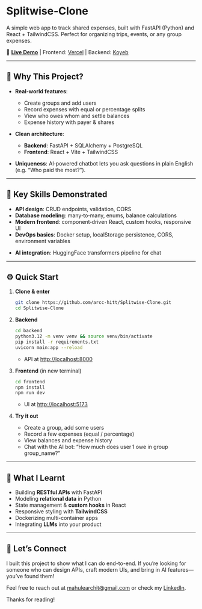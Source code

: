 # Splitwise‑Clone

A simple web app to track shared expenses, built with FastAPI (Python) and React + TailwindCSS. Perfect for organizing trips, events, or any group expenses.

🔗 **[Live Demo](https://splitwise-clone-pied.vercel.app)** | Frontend: [Vercel](https://splitwise-clone-pied.vercel.app) | Backend: [Koyeb](https://worldwide-alisa-archit-mahule-b4ac4f60.koyeb.app)

---

## 🚀 Why This Project?

- **Real‑world features**:  
  - Create groups and add users  
  - Record expenses with equal or percentage splits  
  - View who owes whom and settle balances  
  - Expense history with payer & shares  

- **Clean architecture**:  
  - **Backend**: FastAPI + SQLAlchemy + PostgreSQL  
  - **Frontend**: React + Vite + TailwindCSS  

- **Uniqueness**: AI‑powered chatbot lets you ask questions in plain English (e.g. “Who paid the most?”).

---

## 🔧 Key Skills Demonstrated

- **API design**: CRUD endpoints, validation, CORS  
- **Database modeling**: many‑to‑many, enums, balance calculations  
- **Modern frontend**: component‑driven React, custom hooks, responsive UI  
- **DevOps basics**: Docker setup, localStorage persistence, CORS, environment variables  
<!-- - **Testing strategy**: pytest + TestClient + Testcontainers (backend), Vitest + MSW (frontend), Playwright (E2E)   -->
- **AI integration**: HuggingFace transformers pipeline for chat  


---

## ⚙️ Quick Start

1. **Clone & enter** 

   ```bash
   git clone https://github.com/arcc-hitt/Splitwise-Clone.git
   cd Splitwise-Clone

2. **Backend**

   ```bash
   cd backend
   python3.12 -m venv venv && source venv/bin/activate
   pip install -r requirements.txt
   uvicorn main:app --reload
   ```

   * API at [http://localhost:8000](http://localhost:8000)

3. **Frontend** (in new terminal)

   ```bash
   cd frontend
   npm install
   npm run dev
   ```

   * UI at [http://localhost:5173](http://localhost:5173)

4. **Try it out**

   * Create a group, add some users
   * Record a few expenses (equal / percentage)
   * View balances and expense history
   * Chat with the AI bot: “How much does user 1 owe in group group_name?”

---

## 📝 What I Learnt

* Building **RESTful APIs** with FastAPI
* Modeling **relational data** in Python
* State management & **custom hooks** in React
* Responsive styling with **TailwindCSS**
* Dockerizing multi-container apps
* Integrating **LLMs** into your product

---

## 📩 Let’s Connect

I built this project to show what I can do end-to-end. If you’re looking for someone who can design APIs, craft modern UIs, and bring in AI features—you’ve found them!

Feel free to reach out at [mahulearchit@gmail.com](mailto:mahulearchit@gmail.com) or check my [LinkedIn](https://www.linkedin.com/in/archit-mahule-10893124a/).

Thanks for reading!
